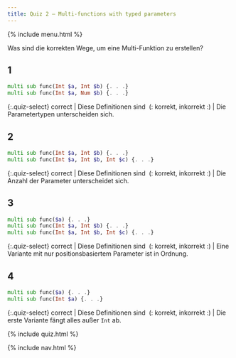 ```yaml
---
title: Quiz 2 — Multi-functions with typed parameters
---
```


{% include menu.html %}

Was sind die korrekten Wege, um eine Multi-Funktion zu erstellen?

## 1

```raku
multi sub func(Int $a, Int $b) {. . .}
multi sub func(Int $a, Num $b) {. . .}
```

{:.quiz-select}
correct | Diese Definitionen sind&nbsp; (: korrekt, inkorrekt :) | Die Parametertypen unterscheiden sich.

## 2

```raku
multi sub func(Int $a, Int $b) {. . .}
multi sub func(Int $a, Int $b, Int $c) {. . .}
```

{:.quiz-select}
correct | Diese Definitionen sind&nbsp; (: korrekt, inkorrekt :) | Die Anzahl der Parameter unterscheidet sich.

## 3

```raku
multi sub func($a) {. . .}
multi sub func(Int $a, Int $b) {. . .}
multi sub func(Int $a, Int $b, Int $c) {. . .}
```

{:.quiz-select}
correct | Diese Definitionen sind&nbsp; (: korrekt, inkorrekt :) | Eine Variante mit nur positionsbasiertem Parameter ist in Ordnung.

## 4

```raku
multi sub func($a) {. . .}
multi sub func(Int $a) {. . .}
```

{:.quiz-select}
correct | Diese Definitionen sind&nbsp; (: korrekt, inkorrekt :) | Die erste Variante fängt alles außer `Int` ab.


{% include quiz.html %}

{% include nav.html %}